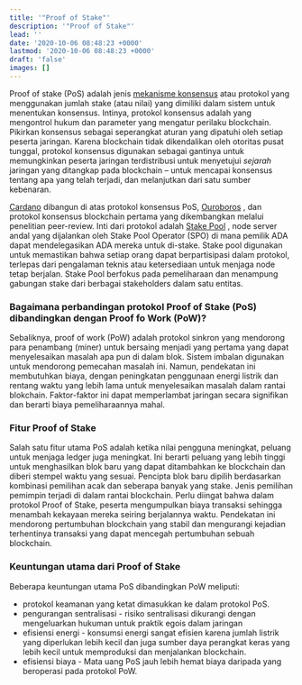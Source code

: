 ```yaml
---
title: '"Proof of Stake"'
description: '"Proof of Stake"'
lead: ''
date: '2020-10-06 08:48:23 +0000'
lastmod: '2020-10-06 08:48:23 +0000'
draft: 'false'
images: []
---
```


Proof of stake (PoS) adalah jenis [mekanisme konsensus](https://docs.cardano.org/learn/consensus-explained) atau protokol yang menggunakan jumlah stake (atau nilai) yang dimiliki dalam sistem untuk menentukan konsensus. Intinya, protokol konsensus adalah yang mengontrol hukum dan parameter yang mengatur perilaku blockchain. Pikirkan konsensus sebagai seperangkat aturan yang dipatuhi oleh setiap peserta jaringan. Karena blockchain tidak dikendalikan oleh otoritas pusat tunggal, protokol konsensus digunakan sebagai gantinya untuk memungkinkan peserta jaringan terdistribusi untuk menyetujui *sejarah* jaringan yang ditangkap pada blockchain – untuk mencapai konsensus tentang apa yang telah terjadi, dan melanjutkan dari satu sumber kebenaran.

[Cardano](https://cardano.org/) dibangun di atas protokol konsensus PoS, [Ouroboros](https://iohk.io/en/blog/posts/2020/06/23/the-ouroboros-path-to-decentralization/) , dan protokol konsensus blockchain pertama yang dikembangkan melalui penelitian peer-review. Inti dari protokol adalah [Stake Pool](https://docs.cardano.org/learn/stake-pools) , node server andal yang dijalankan oleh Stake Pool Operator (SPO) di mana pemilik ADA dapat mendelegasikan ADA mereka untuk di-stake. Stake pool digunakan untuk memastikan bahwa setiap orang dapat berpartisipasi dalam protokol, terlepas dari pengalaman teknis atau ketersediaan untuk menjaga node tetap berjalan. Stake Pool berfokus pada pemeliharaan dan menampung gabungan stake dari berbagai stakeholders dalam satu entitas.

### Bagaimana perbandingan protokol Proof of Stake  (PoS) dibandingkan dengan Proof fo Work (PoW)?

Sebaliknya, proof of work (PoW) adalah protokol sinkron yang mendorong para penambang (miner) untuk bersaing menjadi yang pertama yang dapat menyelesaikan masalah apa pun di dalam blok. Sistem imbalan digunakan untuk mendorong pemecahan masalah ini. Namun, pendekatan ini membutuhkan biaya, dengan peningkatan penggunaan energi listrik dan rentang waktu yang lebih lama untuk menyelesaikan masalah dalam rantai blokchain. Faktor-faktor ini dapat memperlambat jaringan secara signifikan dan berarti biaya pemeliharaannya mahal.

### Fitur Proof of Stake

Salah satu fitur utama PoS adalah ketika nilai pengguna meningkat, peluang untuk menjaga ledger juga meningkat. Ini berarti peluang yang lebih tinggi untuk menghasilkan blok baru yang dapat ditambahkan ke blockchain dan diberi stempel waktu yang sesuai. Pencipta blok baru dipilih berdasarkan kombinasi pemilihan acak dan seberapa banyak yang stake. Jenis pemilihan pemimpin terjadi di dalam rantai blockchain. Perlu diingat bahwa dalam protokol Proof of Stake, peserta mengumpulkan biaya transaksi sehingga menambah kekayaan mereka seiring berjalannya waktu. Pendekatan ini mendorong pertumbuhan blockchain yang stabil dan mengurangi kejadian terhentinya transaksi yang dapat mencegah pertumbuhan sebuah blockchain.

### Keuntungan utama dari Proof of Stake

Beberapa keuntungan utama PoS dibandingkan PoW meliputi:

- protokol keamanan yang ketat dimasukkan ke dalam protokol PoS.
- pengurangan sentralisasi - risiko sentralisasi dikurangi dengan mengeluarkan hukuman untuk praktik egois dalam jaringan
- efisiensi energi - konsumsi energi sangat efisien karena jumlah listrik yang diperlukan lebih kecil dan juga sumber daya perangkat keras yang lebih kecil untuk memproduksi dan menjalankan blockchain.
- efisiensi biaya - Mata uang PoS jauh lebih hemat biaya daripada yang beroperasi pada protokol PoW.
